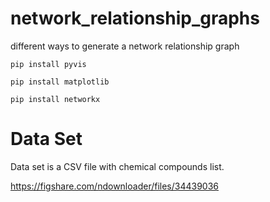 # network_relationship_graphs
different ways to generate a network relationship graph

```
pip install pyvis

pip install matplotlib

pip install networkx
```

# Data Set

Data set is a CSV file with chemical compounds list.

https://figshare.com/ndownloader/files/34439036
